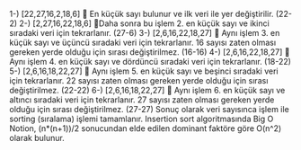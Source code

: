 
1-) [22,27,16,2,18,6]  En küçük sayı bulunur ve ilk veri ile yer değiştirilir. (22-2)
2-) [2,27,16,22,18,6] Daha sonra bu işlem 2. en küçük sayı ve ikinci sıradaki veri için tekrarlanır. (27-6)
3-) [2,6,16,22,18,27]  Aynı işlem 3. en küçük sayı ve üçüncü sıradaki veri için tekrarlanır. 16 sayısı zaten olması gereken yerde olduğu için sırası değiştirilmez. (16-16)
4-) [2,6,16,22,18,27]  Aynı işlem 4. en küçük sayı ve dördüncü sıradaki veri için tekrarlanır. (18-22)
5-) [2,6,16,18,22,27]  Aynı işlem 5. en küçük sayı ve beşinci sıradaki veri için tekrarlanır. 22 sayısı zaten olması gereken yerde olduğu için sırası değiştirilmez. (22-22)
6-) [2,6,16,18,22,27]  Aynı işlem 6. en küçük sayı ve altıncı sıradaki veri için tekrarlanır. 27 sayısı zaten olması gereken yerde olduğu için sırası değiştirilmez. (27-27)
Sonuç olarak veri sayısınca işlem ile sorting (sıralama) işlemi tamamlanır.
Insertion sort algoritmasında Big O Notion, (n*(n+1))/2 sonucundan elde edilen dominant faktöre göre O(n^2) olarak bulunur.
